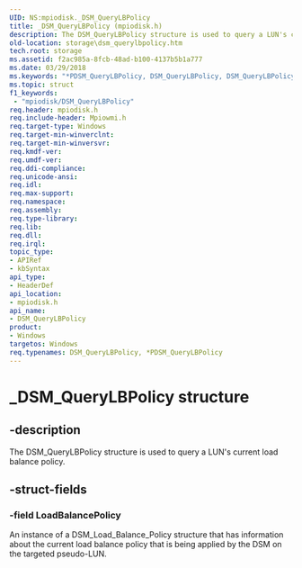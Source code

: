 ```yaml
---
UID: NS:mpiodisk._DSM_QueryLBPolicy
title: _DSM_QueryLBPolicy (mpiodisk.h)
description: The DSM_QueryLBPolicy structure is used to query a LUN's current load balance policy.
old-location: storage\dsm_querylbpolicy.htm
tech.root: storage
ms.assetid: f2ac985a-8fcb-48ad-b100-4137b5b1a777
ms.date: 03/29/2018
ms.keywords: "*PDSM_QueryLBPolicy, DSM_QueryLBPolicy, DSM_QueryLBPolicy structure [Storage Devices], PDSM_QueryLBPolicy, PDSM_QueryLBPolicy structure pointer [Storage Devices], _DSM_QueryLBPolicy, mpiodisk/DSM_QueryLBPolicy, mpiodisk/PDSM_QueryLBPolicy, storage.dsm_querylbpolicy, structs-scsibus_f1a0bedd-e5ba-474d-9a45-ae6a2863cfb3.xml"
ms.topic: struct
f1_keywords:
 - "mpiodisk/DSM_QueryLBPolicy"
req.header: mpiodisk.h
req.include-header: Mpiowmi.h
req.target-type: Windows
req.target-min-winverclnt: 
req.target-min-winversvr: 
req.kmdf-ver: 
req.umdf-ver: 
req.ddi-compliance: 
req.unicode-ansi: 
req.idl: 
req.max-support: 
req.namespace: 
req.assembly: 
req.type-library: 
req.lib: 
req.dll: 
req.irql: 
topic_type:
- APIRef
- kbSyntax
api_type:
- HeaderDef
api_location:
- mpiodisk.h
api_name:
- DSM_QueryLBPolicy
product:
- Windows
targetos: Windows
req.typenames: DSM_QueryLBPolicy, *PDSM_QueryLBPolicy
---
```


# _DSM_QueryLBPolicy structure


## -description


The DSM_QueryLBPolicy structure is used to query a LUN's current load balance policy.


## -struct-fields




### -field LoadBalancePolicy

An instance of a DSM_Load_Balance_Policy structure that has information about the current load balance policy that is being applied by the DSM on the targeted pseudo-LUN.

